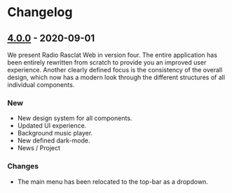 # Changelog

## [4.0.0] - 2020-09-01

We present Radio Rasclat Web in version four. The entire application has been entirely rewritten from scratch to provide you an improved user experience. Another clearly defined focus is the consistency of the overall design, which now has a modern look through the different structures of all individual components.

### New

- New design system for all components.
- Updated UI experience.
- Background music player.
- New defined dark-mode.
- News / Project

### Changes

- The main menu has been relocated to the top-bar as a dropdown.

[4.0.0]: https://github.com/dmnktoe/radio-rasclat-web/releases/tag/4.0.0
